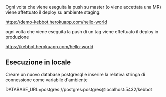 Ogni volta che viene eseguita la push su master (o viene accettata una MR) viene affettuato il deploy su ambiente staging:

https://demo-kebbot.herokuapp.com/hello-world

ogni volta che viene eseguita la push di un tag viene effettuato il deploy in produzione

https://kebbot.herokuapp.com/hello-world

## Esecuzione in locale

Creare un nuovo database postgresql e inserire la relativa stringa di connessione come variabile d'ambiente

DATABASE_URL=postgres://postgres:postgres@localhost:5432/kebbot